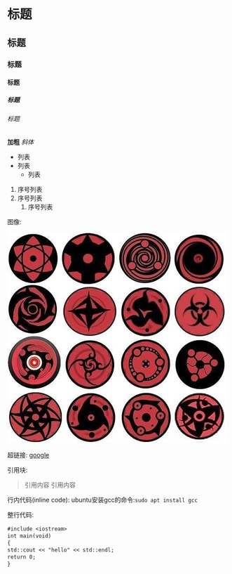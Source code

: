 # 标题
## 标题
### 标题
#### 标题
##### 标题
###### 标题

**加粗**
*斜体*

* 列表
* 列表
	* 列表

1. 序号列表
2. 序号列表
	1. 序号列表

图像:

![眼](https://github.com/zwl0401/only/raw/master/images/eyes.jpg)

超链接:
[google](https://www.google.com)

引用块:
> 引用内容
> 引用内容

行内代码(inline code):
ubuntu安装gcc的命令:`sudo apt install gcc`

整行代码:
```
#include <iostream>
int main(void)
{
std::cout << "hello" << std::endl;
return 0;
}
```
